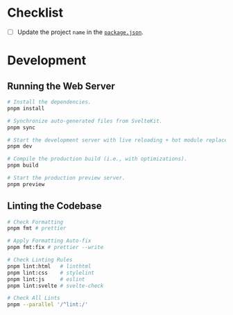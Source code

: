 # Checklist

-   [ ] Update the project `name` in the [`package.json`](./package.json).

# Development

## Running the Web Server

```bash
# Install the dependencies.
pnpm install

# Synchronize auto-generated files from SvelteKit.
pnpm sync

# Start the development server with live reloading + hot module replacement.
pnpm dev

# Compile the production build (i.e., with optimizations).
pnpm build

# Start the production preview server.
pnpm preview
```

## Linting the Codebase

```bash
# Check Formatting
pnpm fmt # prettier

# Apply Formatting Auto-fix
pnpm fmt:fix # prettier --write

# Check Linting Rules
pnpm lint:html   # linthtml
pnpm lint:css    # stylelint
pnpm lint:js     # eslint
pnpm lint:svelte # svelte-check

# Check All Lints
pnpm --parallel '/^lint:/'
```
